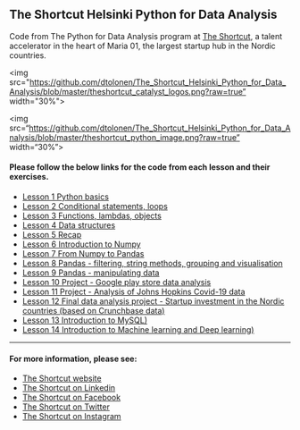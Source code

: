 
## The Shortcut Helsinki Python for Data Analysis

Code from The Python for Data Analysis program at [The Shortcut](https://theshortcut.org), a talent accelerator in the heart of Maria 01, the largest startup hub in the Nordic countries.



<img src="https://github.com/dtolonen/The_Shortcut_Helsinki_Python_for_Data_Analysis/blob/master/theshortcut_catalyst_logos.png?raw=true” width="30%">

<img src=“https://github.com/dtolonen/The_Shortcut_Helsinki_Python_for_Data_Analysis/blob/master/theshortcut_python_image.png?raw=true” width=“30%”>

#### Please follow the below links for the code from each lesson and their exercises.



- [Lesson 1 Python basics](https://github.com/dtolonen/The_Shortcut_Helsinki_Python_for_Data_Analysis/tree/master/Lesson_1_Python_basics)
- [Lesson 2 Conditional statements, loops](https://github.com/dtolonen/The_Shortcut_Helsinki_Python_for_Data_Analysis/tree/Lesson_2_Conditional_statements_loops)
- [Lesson 3 Functions, lambdas, objects](https://github.com/dtolonen/The_Shortcut_Helsinki_Python_for_Data_Analysis/tree/Lesson_3_Functions_lambdas_objects)
- [Lesson 4 Data structures](https://github.com/dtolonen/The_Shortcut_Helsinki_Python_for_Data_Analysis/tree/Lesson_4_Data_structures)
- [Lesson 5 Recap](https://github.com/dtolonen/The_Shortcut_Helsinki_Python_for_Data_Analysis/tree/Lesson_5_Recap)
- [Lesson 6 Introduction to Numpy](https://github.com/dtolonen/The_Shortcut_Helsinki_Python_for_Data_Analysis/tree/Lesson_6_Introduction_to_Numpy)
- [Lesson 7 From Numpy to Pandas](https://github.com/dtolonen/The_Shortcut_Helsinki_Python_for_Data_Analysis/tree/Lesson_7_From_Numpy_to_Pandas)
- [Lesson 8 Pandas - filtering, string methods, grouping and visualisation](https://github.com/dtolonen/The_Shortcut_Helsinki_Python_for_Data_Analysis/tree/Lesson_8_Pandas_filtering_string_methods_grouping_visualisation)
- [Lesson 9 Pandas - manipulating data](https://github.com/dtolonen/The_Shortcut_Helsinki_Python_for_Data_Analysis/tree/Lesson_9_Pandas_manipulating_data)
- [Lesson 10 Project - Google play store data analysis](https://github.com/dtolonen/The_Shortcut_Helsinki_Python_for_Data_Analysis/tree/Lesson_10_Project_Google_play_store_data_analysis)
- [Lesson 11 Project - Analysis of Johns Hopkins Covid-19 data](https://github.com/dtolonen/The_Shortcut_Helsinki_Python_for_Data_Analysis/tree/Lesson_11_Project_analysis_of_johns_hopkins_covid_19_data)
- [Lesson 12 Final data analysis project - Startup investment in the Nordic countries (based on Crunchbase data)](https://github.com/dtolonen/The_Shortcut_Helsinki_Python_for_Data_Analysis/tree/Lesson_12_Final_project_startup_investment_in_nordics_data_analysis)
- [Lesson 13 Introduction to MySQL)](https://github.com/dtolonen/The_Shortcut_Helsinki_Python_for_Data_Analysis/tree/Lesson_13_introduction_to_mysql)
- [Lesson 14 Introduction to Machine learning and Deep learning)](https://github.com/dtolonen/The_Shortcut_Helsinki_Python_for_Data_Analysis/tree/Lesson_14_introduction_to_machine_learning_and_deep_learning)

<hr/>

#### For more information, please see:
- [The Shortcut website](https://theshortcut.org) 
- [The Shortcut on Linkedin](https://www.linkedin.com/company/theshortcut/)
- [The Shortcut on Facebook](https://www.facebook.com/theshortcut/)
- [The Shortcut on Twitter](https://twitter.com/theshortcutorg?lang=en)
- [The Shortcut on Instagram](https://www.instagram.com/theshortcutorg/)




